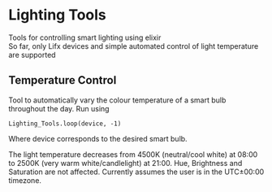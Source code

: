 # Lighting Tools

Tools for controlling smart lighting using elixir  
So far, only Lifx devices and simple automated control of light temperature are supported

## Temperature Control 

Tool to automatically vary the colour temperature of a smart bulb throughout the day. 
Run using 
```
Lighting_Tools.loop(device, -1)
```
Where device corresponds to the desired smart bulb.

The light temperature decreases from 4500K (neutral/cool white) at 08:00 to 2500K (very warm white/candlelight) at 21:00.
Hue, Brightness and Saturation are not affected.
Currently assumes the user is in the UTC±00:00 timezone.
